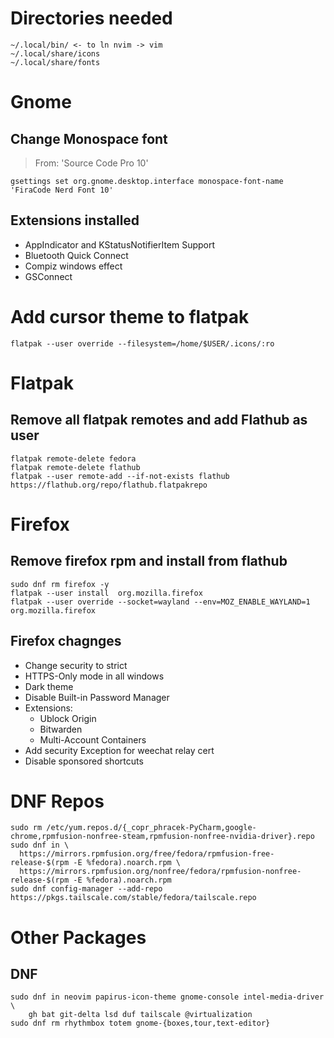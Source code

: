 # Directories needed
```
~/.local/bin/ <- to ln nvim -> vim
~/.local/share/icons
~/.local/share/fonts
```
# Gnome
## Change Monospace font
> From: 'Source Code Pro 10'
```
gsettings set org.gnome.desktop.interface monospace-font-name 'FiraCode Nerd Font 10'
```
## Extensions installed
- AppIndicator and KStatusNotifierItem Support
- Bluetooth Quick Connect
- Compiz windows effect
- GSConnect

# Add cursor theme to flatpak
```
flatpak --user override --filesystem=/home/$USER/.icons/:ro
```

# Flatpak 
## Remove all flatpak remotes and add Flathub as user
```shell
flatpak remote-delete fedora 
flatpak remote-delete flathub
flatpak --user remote-add --if-not-exists flathub https://flathub.org/repo/flathub.flatpakrepo
```
# Firefox
## Remove firefox rpm and install from flathub
```shell
sudo dnf rm firefox -y
flatpak --user install  org.mozilla.firefox
flatpak --user override --socket=wayland --env=MOZ_ENABLE_WAYLAND=1 org.mozilla.firefox
```

## Firefox chagnges
- Change security to strict
- HTTPS-Only mode in all windows
- Dark theme
- Disable Built-in Password Manager
- Extensions:
  - Ublock Origin
  - Bitwarden
  - Multi-Account Containers
- Add security Exception for weechat relay cert
- Disable sponsored shortcuts

# DNF Repos
```
sudo rm /etc/yum.repos.d/{_copr_phracek-PyCharm,google-chrome,rpmfusion-nonfree-steam,rpmfusion-nonfree-nvidia-driver}.repo
sudo dnf in \
  https://mirrors.rpmfusion.org/free/fedora/rpmfusion-free-release-$(rpm -E %fedora).noarch.rpm \
  https://mirrors.rpmfusion.org/nonfree/fedora/rpmfusion-nonfree-release-$(rpm -E %fedora).noarch.rpm
sudo dnf config-manager --add-repo https://pkgs.tailscale.com/stable/fedora/tailscale.repo
```
# Other Packages
## DNF
```
sudo dnf in neovim papirus-icon-theme gnome-console intel-media-driver \
    gh bat git-delta lsd duf tailscale @virtualization
sudo dnf rm rhythmbox totem gnome-{boxes,tour,text-editor}
```
